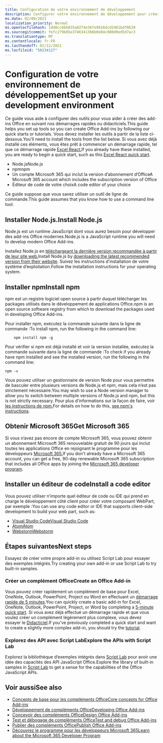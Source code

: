 ```yaml
---
title: Configuration de votre environnement de développement
description: Configurer votre environnement de développement pour créer des add-ins Office.
ms.date: 02/09/2021
localization_priority: Normal
ms.openlocfilehash: 1dd0cc6bb035a0274e36fe9916dcd2481bdf0b39
ms.sourcegitcommit: fefc279b85e37463413b6b0e84c880d9ed5d7ac3
ms.translationtype: MT
ms.contentlocale: fr-FR
ms.lasthandoff: 02/12/2021
ms.locfileid: "50234127"
---
```

# <a name="set-up-your-development-environment"></a><span data-ttu-id="93f3a-103">Configuration de votre environnement de développement</span><span class="sxs-lookup"><span data-stu-id="93f3a-103">Set up your development environment</span></span>

<span data-ttu-id="93f3a-104">Ce guide vous aide à configurer des outils pour vous aider à créer des add-ins Office en suivant nos démarrages rapides ou didacticiels.</span><span class="sxs-lookup"><span data-stu-id="93f3a-104">This guide helps you set up tools so you can create Office Add-ins by following our quick starts or tutorials.</span></span> <span data-ttu-id="93f3a-105">Vous devez installer les outils à partir de la liste ci-dessous.</span><span class="sxs-lookup"><span data-stu-id="93f3a-105">You'll need to install the tools from the list below.</span></span> <span data-ttu-id="93f3a-106">Si vous avez déjà installé ces éléments, vous êtes prêt à commencer un démarrage rapide, tel que ce démarrage rapide [Excel React.](../quickstarts/excel-quickstart-react.md)</span><span class="sxs-lookup"><span data-stu-id="93f3a-106">If you already have these installed, you are ready to begin a quick start, such as this [Excel React quick start](../quickstarts/excel-quickstart-react.md).</span></span>

- <span data-ttu-id="93f3a-107">Node.js</span><span class="sxs-lookup"><span data-stu-id="93f3a-107">Node.js</span></span>
- <span data-ttu-id="93f3a-108">npm</span><span class="sxs-lookup"><span data-stu-id="93f3a-108">npm</span></span>
- <span data-ttu-id="93f3a-109">Un compte Microsoft 365 qui inclut la version d’abonnement d’Office</span><span class="sxs-lookup"><span data-stu-id="93f3a-109">A Microsoft 365 account which includes the subscription version of Office</span></span>
- <span data-ttu-id="93f3a-110">Éditeur de code de votre choix</span><span class="sxs-lookup"><span data-stu-id="93f3a-110">A code editor of your choice</span></span>

<span data-ttu-id="93f3a-111">Ce guide suppose que vous savez utiliser un outil de ligne de commande.</span><span class="sxs-lookup"><span data-stu-id="93f3a-111">This guide assumes that you know how to use a command line tool.</span></span> 

## <a name="install-nodejs"></a><span data-ttu-id="93f3a-112">Installer Node.js.</span><span class="sxs-lookup"><span data-stu-id="93f3a-112">Install Node.js</span></span>

<span data-ttu-id="93f3a-113">Node.js est un runtime JavaScript dont vous aurez besoin pour développer des add-ins Office modernes.</span><span class="sxs-lookup"><span data-stu-id="93f3a-113">Node.js is a JavaScript runtime you will need to develop modern Office Add-ins.</span></span>

<span data-ttu-id="93f3a-114">Installez Node.js en [téléchargeant la dernière version recommandée à partir de leur site web.](https://nodejs.org)</span><span class="sxs-lookup"><span data-stu-id="93f3a-114">Install Node.js by [downloading the latest recommended version from their website](https://nodejs.org).</span></span> <span data-ttu-id="93f3a-115">Suivez les instructions d’installation de votre système d’exploitation.</span><span class="sxs-lookup"><span data-stu-id="93f3a-115">Follow the installation instructions for your operating system.</span></span>

## <a name="install-npm"></a><span data-ttu-id="93f3a-116">Installer npm</span><span class="sxs-lookup"><span data-stu-id="93f3a-116">Install npm</span></span>

<span data-ttu-id="93f3a-117">npm est un registre logiciel open source à partir duquel télécharger les packages utilisés dans le développement de applications Office.</span><span class="sxs-lookup"><span data-stu-id="93f3a-117">npm is an open source software registry from which to download the packages used in developing Office Add-ins.</span></span>

<span data-ttu-id="93f3a-118">Pour installer npm, exécutez la commande suivante dans la ligne de commande :</span><span class="sxs-lookup"><span data-stu-id="93f3a-118">To install npm, run the following in the command line:</span></span>

```command&nbsp;line
    npm install npm -g
```

<span data-ttu-id="93f3a-119">Pour vérifier si npm est déjà installé et voir la version installée, exécutez la commande suivante dans la ligne de commande :</span><span class="sxs-lookup"><span data-stu-id="93f3a-119">To check if you already have npm installed and see the installed version, run the following in the command line:</span></span>

```command&nbsp;line
npm -v
```

<span data-ttu-id="93f3a-120">Vous pouvez utiliser un gestionnaire de version Node pour vous permettre de basculer entre plusieurs versions de Node.js et npm, mais cela n’est pas strictement nécessaire.</span><span class="sxs-lookup"><span data-stu-id="93f3a-120">You may wish to use a Node version manager to allow you to switch between multiple versions of Node.js and npm, but this is not strictly necessary.</span></span> <span data-ttu-id="93f3a-121">Pour plus d’informations sur la façon de faire, voir [les instructions de npm.](https://docs.npmjs.com/downloading-and-installing-node-js-and-npm)</span><span class="sxs-lookup"><span data-stu-id="93f3a-121">For details on how to do this, [see npm's instructions](https://docs.npmjs.com/downloading-and-installing-node-js-and-npm).</span></span>

## <a name="get-microsoft-365"></a><span data-ttu-id="93f3a-122">Obtenir Microsoft 365</span><span class="sxs-lookup"><span data-stu-id="93f3a-122">Get Microsoft 365</span></span>

<span data-ttu-id="93f3a-123">Si vous n’avez pas encore de compte Microsoft 365, vous pouvez obtenir un abonnement Microsoft 365 renouvelable gratuit de 90 jours qui inclut toutes les applications Office en rejoignant le programme pour les développeurs [Microsoft 365.](https://developer.microsoft.com/office/dev-program)</span><span class="sxs-lookup"><span data-stu-id="93f3a-123">If you don't already have a Microsoft 365 account, you can get a free, 90-day renewable Microsoft 365 subscription that includes all Office apps by joining the [Microsoft 365 developer program](https://developer.microsoft.com/office/dev-program).</span></span>

## <a name="install-a-code-editor"></a><span data-ttu-id="93f3a-124">Installer un éditeur de code</span><span class="sxs-lookup"><span data-stu-id="93f3a-124">Install a code editor</span></span>

<span data-ttu-id="93f3a-125">Vous pouvez utiliser n’importe quel éditeur de code ou IDE qui prend en charge le développement côté client pour créer votre composant WebPart, par exemple :</span><span class="sxs-lookup"><span data-stu-id="93f3a-125">You can use any code editor or IDE that supports client-side development to build your web part, such as:</span></span>

- [<span data-ttu-id="93f3a-126">Visual Studio Code</span><span class="sxs-lookup"><span data-stu-id="93f3a-126">Visual Studio Code</span></span>](https://code.visualstudio.com/)
- [<span data-ttu-id="93f3a-127">Atom</span><span class="sxs-lookup"><span data-stu-id="93f3a-127">Atom</span></span>](https://atom.io)
- [<span data-ttu-id="93f3a-128">Webstorm</span><span class="sxs-lookup"><span data-stu-id="93f3a-128">Webstorm</span></span>](https://www.jetbrains.com/webstorm)

## <a name="next-steps"></a><span data-ttu-id="93f3a-129">Étapes suivantes</span><span class="sxs-lookup"><span data-stu-id="93f3a-129">Next steps</span></span>

<span data-ttu-id="93f3a-130">Essayez de créer votre propre add-in ou utilisez Script Lab pour essayer des exemples intégrés.</span><span class="sxs-lookup"><span data-stu-id="93f3a-130">Try creating your own add-in or use Script Lab to try built-in samples.</span></span>

### <a name="create-an-office-add-in"></a><span data-ttu-id="93f3a-131">Créer un complément Office</span><span class="sxs-lookup"><span data-stu-id="93f3a-131">Create an Office Add-in</span></span>

<span data-ttu-id="93f3a-132">Vous pouvez créer rapidement un complément de base pour Excel, OneNote, Outlook, PowerPoint, Project ou Word en effectuant un [démarrage rapide de 5 minutes](../index.yml).</span><span class="sxs-lookup"><span data-stu-id="93f3a-132">You can quickly create a basic add-in for Excel, OneNote, Outlook, PowerPoint, Project, or Word by completing a [5-minute quick start](../index.yml).</span></span> <span data-ttu-id="93f3a-133">Si vous avez déjà effectué un démarrage rapide et que vous voulez créer un complément légèrement plus complexe, vous devez essayer le [Didacticiel](../index.yml).</span><span class="sxs-lookup"><span data-stu-id="93f3a-133">If you've previously completed a quick start and want to create a slightly more complex add-in, you should try the [tutorial](../index.yml).</span></span>

### <a name="explore-the-apis-with-script-lab"></a><span data-ttu-id="93f3a-134">Explorez des API avec Script Lab</span><span class="sxs-lookup"><span data-stu-id="93f3a-134">Explore the APIs with Script Lab</span></span>

<span data-ttu-id="93f3a-135">Explorez la bibliothèque d’exemples intégrés dans [Script Lab](explore-with-script-lab.md) pour avoir une idée des capacités des API JavaScript Office.</span><span class="sxs-lookup"><span data-stu-id="93f3a-135">Explore the library of built-in samples in [Script Lab](explore-with-script-lab.md) to get a sense for the capabilities of the Office JavaScript APIs.</span></span>

## <a name="see-also"></a><span data-ttu-id="93f3a-136">Voir aussi</span><span class="sxs-lookup"><span data-stu-id="93f3a-136">See also</span></span>

- [<span data-ttu-id="93f3a-137">Concepts de base pour les compléments Office</span><span class="sxs-lookup"><span data-stu-id="93f3a-137">Core concepts for Office Add-ins</span></span>](../overview/core-concepts-office-add-ins.md)
- [<span data-ttu-id="93f3a-138">Développement de compléments Office</span><span class="sxs-lookup"><span data-stu-id="93f3a-138">Developing Office Add-ins</span></span>](../develop/develop-overview.md)
- [<span data-ttu-id="93f3a-139">Concevoir des compléments Office</span><span class="sxs-lookup"><span data-stu-id="93f3a-139">Design Office Add-ins</span></span>](../design/add-in-design.md)
- [<span data-ttu-id="93f3a-140">Test et débogage de compléments Office</span><span class="sxs-lookup"><span data-stu-id="93f3a-140">Test and debug Office Add-ins</span></span>](../testing/test-debug-office-add-ins.md)
- [<span data-ttu-id="93f3a-141">Publier des compléments Office</span><span class="sxs-lookup"><span data-stu-id="93f3a-141">Publish Office Add-ins</span></span>](../publish/publish.md)
- [<span data-ttu-id="93f3a-142">Découvrez le programme pour les développeurs Microsoft 365</span><span class="sxs-lookup"><span data-stu-id="93f3a-142">Learn about the Microsoft 365 Developer Program</span></span>](https://developer.microsoft.com/microsoft-365/dev-program)